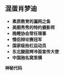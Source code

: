 
## 混蛋肖梦迪

* **素质教育的漏网之鱼**
* **美图秀秀的特约摄影师**
* **晚睡协会常任理事**
* **情侣辩论赛冠军**
* **国家级抬杠运动员**
* **东北酸甜烤冷面宣传大使**
* **中国驰名窝里横**

<strong id="date">神秘代码</strong>

<script type="text/javascript">
	var myDate = new Date();
    var today = new Date();
    myDate.setFullYear(2018,1,5);
	var dom =  document.getElementById('date');
	dom.innerHTML = '神秘代码' + parseInt((today-myDate)/(60*60*24*1000));
</script>
